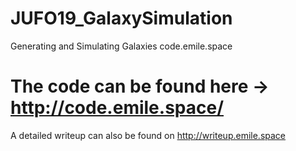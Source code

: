 # JUFO19_GalaxySimulation
Generating and Simulating Galaxies code.emile.space

# The code can be found here -> http://code.emile.space/

A detailed writeup can also be found on http://writeup.emile.space
